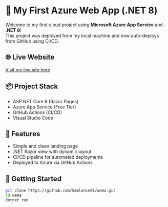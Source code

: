 # 🚀 My First Azure Web App (.NET 8)

Welcome to my first cloud project using **Microsoft Azure App Service** and **.NET 8**!  
This project was deployed from my local machine and now auto-deploys from GitHub using CI/CD.

## 🌐 Live Website
[Visit my live site here](https://myfirstwebsite2025-a0akh0etb6d0emg7.westeurope-01.azurewebsites.net)

## 📦 Project Stack
- ASP.NET Core 8 (Razor Pages)
- Azure App Service (Free Tier)
- GitHub Actions (CI/CD)
- Visual Studio Code

## 📁 Features
- Simple and clean landing page
- .NET Razor view with dynamic layout
- CI/CD pipeline for automated deployments
- Deployed to Azure via GitHub Actions

## 🚀 Getting Started

```bash
git clone https://github.com/Samlance01/wema.git
cd wema
dotnet run
